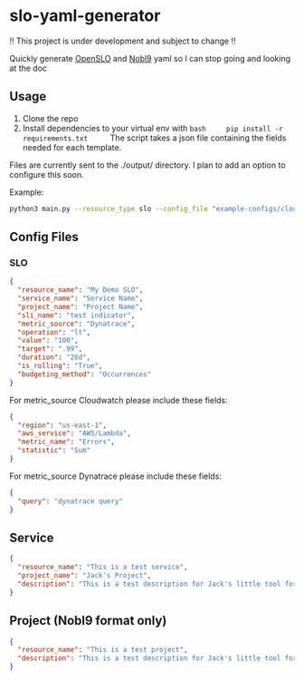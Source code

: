 # slo-yaml-generator

:bangbang: This project is under development and subject to change :bangbang:

Quickly generate [OpenSLO](https://github.com/OpenSLO/OpenSLO) and
[Nobl9](https://docs.nobl9.com/yaml-guide) yaml so I can stop going and looking
at the doc

## Usage

1. Clone the repo
1. Install dependencies to your virtual env with
   `bash     pip install -r requirements.txt     ` The script takes a json file
   containing the fields needed for each template.

Files are currently sent to the ./output/ directory. I plan to add an option to
configure this soon.

Example:

```bash
python3 main.py --resource_type slo --config_file "example-configs/cloudwatch-slo.json"
```

## Config Files

### SLO

```json
{
  "resource_name": "My Demo SLO",
  "service_name": "Service Name",
  "project_name": "Project Name",
  "sli_name": "test indicator",
  "metric_source": "Dynatrace",
  "operation": "lt",
  "value": "100",
  "target": ".99",
  "duration": "28d",
  "is_rolling": "True",
  "budgeting_method": "Occurrences"
}
```

For metric_source Cloudwatch please include these fields:

```json
{
  "region": "us-east-1",
  "aws_service": "AWS/Lambda",
  "metric_name": "Errors",
  "statistic": "Sum"
}
```

For metric_source Dynatrace please include these fields:

```json
{
  "query": "dynatrace query"
}
```

## Service

```json
{
  "resource_name": "This is a test service",
  "project_name": "Jack's Project",
  "description": "This is a test description for Jack's little tool for SLO consulting"
}
```

## Project (Nobl9 format only)

```json
{
  "resource_name": "This is a test project",
  "description": "This is a test description for Jack's little tool for SLO consulting"
}
```
